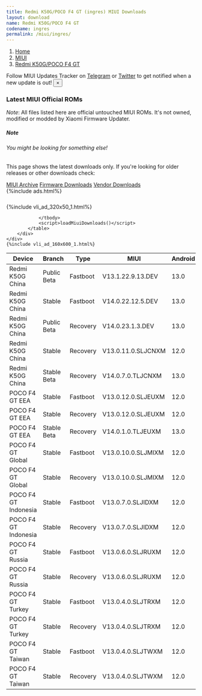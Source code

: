 ```yaml
---
title: Redmi K50G/POCO F4 GT (ingres) MIUI Downloads
layout: download
name: Redmi K50G/POCO F4 GT
codename: ingres
permalink: /miui/ingres/
---
```

<nav aria-label="breadcrumb">
    <ol class="breadcrumb">
        <li class="breadcrumb-item"><a href="/">Home</a></li>
        <li class="breadcrumb-item"><a href="/miui/">MIUI</a></li>
        <li class="breadcrumb-item active" aria-current="page"><a href="/miui/ingres/">Redmi K50G/POCO F4 GT</a></li>
    </ol>
</nav>
<div class="alert alert-primary alert-dismissible fade show" role="alert">
    Follow MIUI Updates Tracker on <a href="https://t.me/MIUIUpdatesTracker" class="alert-link">Telegram</a>
     or <a href="https://twitter.com/MiFwUpdater" class="alert-link">Twitter</a> to get notified when a new update is out!
    <button type="button" class="close" data-dismiss="alert" aria-label="Close">
        <span aria-hidden="true">&times;</span>
    </button>
</div>

### Latest MIUI Official ROMs
*Note*: All files listed here are official untouched MIUI ROMs. It's not owned, modified or modded by Xiaomi Firmware Updater.
<div class="card">
  <div class="card-body">
    <h5 class="card-title">Note</h5>
    <h6 class="card-subtitle mb-2 text-muted">You might be looking for something else!</h6>
    <p class="card-text">This page shows the latest downloads only.
     If you're looking for older releases or other downloads check:</p>
    <a href="/archive/miui/ingres/" class="card-link">MIUI Archive</a>
    <a href="/firmware/ingres/" class="card-link">Firmware Downloads</a>
    <a href="/vendor/ingres/" class="card-link">Vendor Downloads</a>
  </div>
</div>
{%include ads.html%}
<div class="row justify-content-center">
    <div class="col-10">
        <div class="table-responsive-md" style="margin-top: 25px;">
            {%include vli_ad_320x50_1.html%}
            <table id="miui" class="display dt-responsive nowrap compact table table-striped table-hover table-sm">
                <thead class="thead-dark">
                    <tr>
                        <th data-ref="device">Device</th>
                        <th data-ref="branch">Branch</th>
                        <th data-ref="type">Type</th>
                        <th data-ref="miui">MIUI</th>
                        <th data-ref="android">Android</th>
                        <th data-ref="size">Size</th>
                        <th data-ref="size">Date</th>
                        <th data-ref="link">Link</th>
                    </tr>
                </thead>
                <tbody>
                <tr><td>Redmi K50G China</td><td>Public Beta</td><td>Fastboot</td><td>V13.1.22.9.13.DEV</td><td>13.0</td><td>6.3 GB</td><td>2022-09-20</td><td><a href="/miui/ingres/public beta/V13.1.22.9.13.DEV/">Download</a></td></tr>
<tr><td>Redmi K50G China</td><td>Stable</td><td>Fastboot</td><td>V14.0.22.12.5.DEV</td><td>13.0</td><td>6.4 GB</td><td>2022-12-05</td><td><a href="/miui/ingres/stable/V14.0.22.12.5.DEV/">Download</a></td></tr>
<tr><td>Redmi K50G China</td><td>Public Beta</td><td>Recovery</td><td>V14.0.23.1.3.DEV</td><td>13.0</td><td>5.9 GB</td><td>2023-01-06</td><td><a href="/miui/ingres/public beta/V14.0.23.1.3.DEV/">Download</a></td></tr>
<tr><td>Redmi K50G China</td><td>Stable</td><td>Recovery</td><td>V13.0.11.0.SLJCNXM</td><td>12.0</td><td>5.2 GB</td><td>2022-08-19</td><td><a href="/miui/ingres/stable/V13.0.11.0.SLJCNXM/">Download</a></td></tr>
<tr><td>Redmi K50G China</td><td>Stable Beta</td><td>Recovery</td><td>V14.0.7.0.TLJCNXM</td><td>13.0</td><td>5.8 GB</td><td>2023-01-13</td><td><a href="/miui/ingres/stable beta/V14.0.7.0.TLJCNXM/">Download</a></td></tr>
<tr><td>POCO F4 GT EEA</td><td>Stable</td><td>Fastboot</td><td>V13.0.12.0.SLJEUXM</td><td>12.0</td><td>5.7 GB</td><td>2022-11-15</td><td><a href="/miui/ingres/stable/V13.0.12.0.SLJEUXM/">Download</a></td></tr>
<tr><td>POCO F4 GT EEA</td><td>Stable</td><td>Recovery</td><td>V13.0.12.0.SLJEUXM</td><td>12.0</td><td>4.2 GB</td><td>2022-11-24</td><td><a href="/miui/ingres/stable/V13.0.12.0.SLJEUXM/">Download</a></td></tr>
<tr><td>POCO F4 GT EEA</td><td>Stable Beta</td><td>Recovery</td><td>V14.0.1.0.TLJEUXM</td><td>13.0</td><td>4.7 GB</td><td>2023-01-11</td><td><a href="/miui/ingres/stable beta/V14.0.1.0.TLJEUXM/">Download</a></td></tr>
<tr><td>POCO F4 GT Global</td><td>Stable</td><td>Fastboot</td><td>V13.0.10.0.SLJMIXM</td><td>12.0</td><td>6.1 GB</td><td>2022-10-13</td><td><a href="/miui/ingres/stable/V13.0.10.0.SLJMIXM/">Download</a></td></tr>
<tr><td>POCO F4 GT Global</td><td>Stable</td><td>Recovery</td><td>V13.0.10.0.SLJMIXM</td><td>12.0</td><td>4.2 GB</td><td>2022-11-01</td><td><a href="/miui/ingres/stable/V13.0.10.0.SLJMIXM/">Download</a></td></tr>
<tr><td>POCO F4 GT Indonesia</td><td>Stable</td><td>Fastboot</td><td>V13.0.7.0.SLJIDXM</td><td>12.0</td><td>5.8 GB</td><td>2022-08-11</td><td><a href="/miui/ingres/stable/V13.0.7.0.SLJIDXM/">Download</a></td></tr>
<tr><td>POCO F4 GT Indonesia</td><td>Stable</td><td>Recovery</td><td>V13.0.7.0.SLJIDXM</td><td>12.0</td><td>4.2 GB</td><td>2022-11-04</td><td><a href="/miui/ingres/stable/V13.0.7.0.SLJIDXM/">Download</a></td></tr>
<tr><td>POCO F4 GT Russia</td><td>Stable</td><td>Fastboot</td><td>V13.0.6.0.SLJRUXM</td><td>12.0</td><td>5.8 GB</td><td>2022-08-19</td><td><a href="/miui/ingres/stable/V13.0.6.0.SLJRUXM/">Download</a></td></tr>
<tr><td>POCO F4 GT Russia</td><td>Stable</td><td>Recovery</td><td>V13.0.6.0.SLJRUXM</td><td>12.0</td><td>4.2 GB</td><td>2022-09-06</td><td><a href="/miui/ingres/stable/V13.0.6.0.SLJRUXM/">Download</a></td></tr>
<tr><td>POCO F4 GT Turkey</td><td>Stable</td><td>Fastboot</td><td>V13.0.4.0.SLJTRXM</td><td>12.0</td><td>5.4 GB</td><td>2022-07-07</td><td><a href="/miui/ingres/stable/V13.0.4.0.SLJTRXM/">Download</a></td></tr>
<tr><td>POCO F4 GT Turkey</td><td>Stable</td><td>Recovery</td><td>V13.0.4.0.SLJTRXM</td><td>12.0</td><td>4.2 GB</td><td>2022-07-28</td><td><a href="/miui/ingres/stable/V13.0.4.0.SLJTRXM/">Download</a></td></tr>
<tr><td>POCO F4 GT Taiwan</td><td>Stable</td><td>Fastboot</td><td>V13.0.4.0.SLJTWXM</td><td>12.0</td><td>5.0 GB</td><td>2022-06-28</td><td><a href="/miui/ingres/stable/V13.0.4.0.SLJTWXM/">Download</a></td></tr>
<tr><td>POCO F4 GT Taiwan</td><td>Stable</td><td>Recovery</td><td>V13.0.4.0.SLJTWXM</td><td>12.0</td><td>4.1 GB</td><td>2022-07-11</td><td><a href="/miui/ingres/stable/V13.0.4.0.SLJTWXM/">Download</a></td></tr>

                </tbody>
                <script>loadMiuiDownloads()</script>
            </table>
        </div>
    </div>
    {%include vli_ad_160x600_1.html%}
</div>
